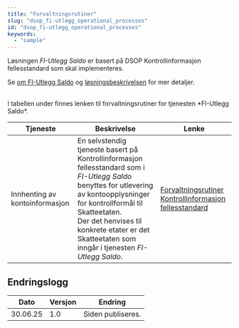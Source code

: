 ```yaml
---
title: "Forvaltningsrutiner"
slug: "dsop_fi-utlegg_operational_processes"
id: "dsop_fi-utlegg_operational_processes"
keywords:
  - "sample"
---
```


Løsningen *FI-Utlegg Saldo* er basert på DSOP Kontrollinformasjon fellesstandard som skal implementeres.

Se [om FI-Utlegg Saldo](/dsop_fi-utlegg_om) og
[løsningsbeskrivelsen](/dsop_fi-utlegg_saldo_l%C3%B8sningsbeskrivelse) for mer detaljer.


<br >
I tabellen under finnes lenken til forvaltningsrutiner for tjenesten *FI-Utlegg Saldo*.

| Tjeneste      |  Beskrivelse        | Lenke   |
|---------------|---------------------|---------|
| Innhenting av kontoinformasjon | En selvstendig tjeneste basert på Kontrollinformasjon fellesstandard som i *FI-Utlegg Saldo* benyttes for utlevering av kontoopplysninger for kontrollformål til Skatteetaten. <br > Der det henvises til konkrete etater er det Skatteetaten som inngår i tjenesten *FI-Utlegg Saldo*. | [Forvaltningsrutiner Kontrollinformasjon fellesstandard](/dsop_v2fellesstandard_operational_processes) |

## Endringslogg

| Dato     | Versjon | Endring                                                           |
|----------|---------|-------------------------------------------------------------------|
| 30.06.25 | 1.0     | Siden publiseres. |

